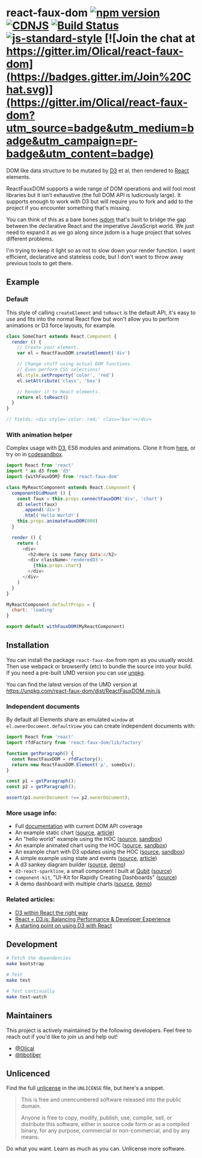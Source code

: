 # react-faux-dom [![npm version](https://badge.fury.io/js/react-faux-dom.svg)](http://badge.fury.io/js/react-faux-dom) [![CDNJS](https://img.shields.io/cdnjs/v/react-faux-dom.svg)](https://cdnjs.com/libraries/react-faux-dom) [![Build Status](https://travis-ci.org/Olical/react-faux-dom.svg?branch=master)](https://travis-ci.org/Olical/react-faux-dom) [![js-standard-style](https://img.shields.io/badge/code%20style-standard-brightgreen.svg?style=flat)](https://github.com/feross/standard) [![Join the chat at https://gitter.im/Olical/react-faux-dom](https://badges.gitter.im/Join%20Chat.svg)](https://gitter.im/Olical/react-faux-dom?utm_source=badge&utm_medium=badge&utm_campaign=pr-badge&utm_content=badge)

DOM like data structure to be mutated by [D3][] et al, then rendered to [React][] elements.

ReactFauxDOM supports a wide range of DOM operations and will fool most libraries but it isn't exhaustive (the full DOM API is ludicrously large). It supports enough to work with D3 but will require you to fork and add to the project if you encounter something that's missing.

You can think of this as a bare bones [jsdom][] that's built to bridge the gap between the declarative React and the imperative JavaScript world. We just need to expand it as we go along since jsdom is a huge project that solves different problems.

I'm trying to keep it light so as not to slow down your render function. I want efficient, declarative and stateless code, but I don't want to throw away previous tools to get there.

## Example

### Default

This style of calling `createElement` and `toReact` is the default API, it's easy to use and fits into the normal React flow but won't allow you to perform animations or D3 force layouts, for example.

```javascript
class SomeChart extends React.Component {
  render () {
    // Create your element.
    var el = ReactFauxDOM.createElement('div')

    // Change stuff using actual DOM functions.
    // Even perform CSS selections!
    el.style.setProperty('color', 'red')
    el.setAttribute('class', 'box')

    // Render it to React elements.
    return el.toReact()
  }
}

// Yields: <div style='color: red;' class='box'></div>
```

### With animation helper

Complex usage with [D3][], ES6 modules and animations. Clone it from [here][minimal-example-source], or try on in [codesandbox][minimal-example-sandbox].

```javascript
import React from 'react'
import * as d3 from 'd3'
import {withFauxDOM} from 'react-faux-dom'

class MyReactComponent extends React.Component {
  componentDidMount () {
    const faux = this.props.connectFauxDOM('div', 'chart')
    d3.select(faux)
      .append('div')
      .html('Hello World!')
    this.props.animateFauxDOM(800)
  }

  render () {
    return (
      <div>
        <h2>Here is some fancy data:</h2>
        <div className='renderedD3'>
          {this.props.chart}
        </div>
      </div>
    )
  }
}

MyReactComponent.defaultProps = {
  chart: 'loading'
}

export default withFauxDOM(MyReactComponent)
```

## Installation

You can install the package `react-faux-dom` from npm as you usually would. Then use webpack or browserify (etc) to bundle the source into your build. If you need a pre-built UMD version you can use [unpkg][].

You can find the latest version of the UMD version at https://unpkg.com/react-faux-dom/dist/ReactFauxDOM.min.js

### Independent documents

By default all Elements share an emulated `window` at 
`el.ownerDocument.defaultView` you can create independent documents with:

```javascript
import React from 'react'
import rfdFactory from 'react-faux-dom/lib/factory'

function getParagraph() {
  const ReactFauxDOM = rfdFactory();
  return new ReactFauxDOM.Element('p', someDiv);
}

const p1 = getParagraph();
const p2 = getParagraph();

assert(p1.ownerDocument !== p2.ownerDocument);
```

### More usage info:

 * Full [documentation][] with current DOM API coverage
 * An example static chart ([source][lab-chart-source], [article][lab-chart])
 * An "hello world" example using the HOC ([source][minimal-example-source], [sandbox][minimal-example-sandbox])
 * An example animated chart using the HOC ([source][hoc-animate-example], [sandbox][hoc-animate-sandbox])
 * An example chart with D3 updates using the HOC ([source][hoc-update-example], [sandbox][hoc-update-sandbox])
 * A simple example using state and events ([source][lab-state-source], [article][lab-state])
 * A d3 sankey diagram builder ([source][sankey-app-source], [demo][sankey-app])
 * `d3-react-sparkline`, a small component I built at [Qubit][] ([source][d3-react-sparkline])
 * `component-kit`, "UI-Kit for Rapidly Creating Dashboards" ([source][component-kit])
 * A demo dashboard with multiple charts ([source][rd3-source], [demo][rd3-demo])

### Related articles:

 * [D3 within React the right way][Olical-post]
 * [React + D3.js: Balancing Performance & Developer Experience][tibotiber-post]
 * [A starting point on using D3 with React][AdilBaaj-post]

## Development

```bash
# Fetch the dependencies
make bootstrap

# Test
make test

# Test continually
make test-watch
```

## Maintainers

This project is actively maintained by the following developers. Feel free to reach out if you'd like to join us and help out!

 * [@Olical](https://github.com/Olical)
 * [@tibotiber](https://github.com/tibotiber)

## Unlicenced

Find the full [unlicense][] in the `UNLICENSE` file, but here's a snippet.

>This is free and unencumbered software released into the public domain.
>
>Anyone is free to copy, modify, publish, use, compile, sell, or distribute this software, either in source code form or as a compiled binary, for any purpose, commercial or non-commercial, and by any means.

Do what you want. Learn as much as you can. Unlicense more software.

[unlicense]: http://unlicense.org/
[d3]: http://d3js.org/
[react]: http://facebook.github.io/react/
[jsdom]: https://github.com/tmpvar/jsdom
[lab-chart]: http://lab.oli.me.uk/d3-to-react-again/
[lab-chart-source]: https://github.com/Olical/lab/blob/gh-pages/js/d3-to-react-again/main.js
[lab-state]: http://lab.oli.me.uk/react-faux-dom-state/
[lab-state-source]: https://github.com/Olical/lab/blob/gh-pages/js/react-faux-dom-state/main.js
[d3-react-sparkline]: https://github.com/QubitProducts/d3-react-sparkline
[qubit]: http://www.qubit.com/
[documentation]: ./DOCUMENTATION.md
[react-motion]: https://github.com/chenglou/react-motion
[sankey-app]: http://nick.balestra.ch/sankey/
[sankey-app-source]: https://github.com/nickbalestra/sankey
[hoc-animate-example]: https://github.com/tibotiber/rfd-animate-example
[hoc-animate-sandbox]: https://codesandbox.io/s/github/tibotiber/rfd-animate-example/tree/master/
[hoc-update-example]: https://github.com/tibotiber/rfd-update-example
[hoc-update-sandbox]: https://codesandbox.io/s/github/tibotiber/rfd-update-example/tree/master/
[component-kit]: https://github.com/kennetpostigo/component-kit
[unpkg]: https://unpkg.com/
[Olical-post]: http://oli.me.uk/2015/09/09/d3-within-react-the-right-way/
[tibotiber-post]: https://medium.com/@tibotiber/react-d3-js-balancing-performance-developer-experience-4da35f912484
[rd3-demo]: https://rd3.now.sh
[rd3-source]: https://github.com/tibotiber/rd3
[AdilBaaj-post]: https://blog.sicara.com/a-starting-point-on-using-d3-with-react-869fdf3dfaf
[minimal-example-source]: https://github.com/tibotiber/rfd-min-example
[minimal-example-sandbox]: https://codesandbox.io/s/github/tibotiber/rfd-min-example/tree/master/
